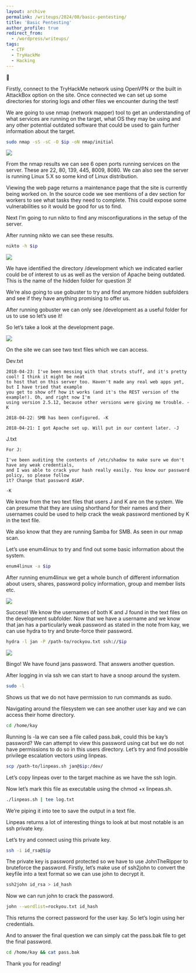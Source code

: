 ```yaml
---
layout: archive
permalink: /writeups/2024/08/basic-pentesting/
title: 'Basic Pentesting'
author_profile: true
redirect_from:
  - /wordpress/writeups/
tags:
  - CTF
  - TryHackMe
  - Hacking
---
```


🚩

Firstly, connect to the TryHackMe network using OpenVPN or the built in AttackBox option on the site. Once connected we can set up some directories for storing logs and other files we encounter during the test!

We are going to use nmap (network mapper) tool to get an understanding of what services are running on the target, what OS they may be using and any other potential outdated software that could be used to gain further information about the target.

```bash
sudo nmap -sS -sC -O $ip -oN nmap/initial
```

![](/images/bp1.png)

From the nmap results we can see 6 open ports running services on the server. These are 22, 80, 139, 445, 8009, 8080. We can also see the server is running Linux 5.X so some kind of Linux distribution.

Viewing the web page returns a maintenance page that the site is currently being worked on. In the source code we see mentions of a dev section for workers to see what tasks they need to complete. This could expose some vulnerabilities so it would be good for us to find.

Next I’m going to run nikto to find any misconfigurations in the setup of the server.

After running nikto we can see these results.

```bash
nikto -h $ip
```

![](/images/bp2.png)

We have identified the directory /development which we indicated earlier could be of interest to us as well as the version of Apache being outdated. This is the name of the hidden folder for question 3!

We’re also going to use gobuster to try and find anymore hidden subfolders and see if they have anything promising to offer us.

After running gobuster we can only see /development as a useful folder for us to use so let’s use it!

So let’s take a look at the development page.

![](/images/bp3.png)

On the site we can see two text files which we can access.

Dev.txt

```
2018-04-23: I've been messing with that struts stuff, and it's pretty cool! I think it might be neat
to host that on this server too. Haven't made any real web apps yet, but I have tried that example
you get to show off how it works (and it's the REST version of the example!). Oh, and right now I'm
using version 2.5.12, because other versions were giving me trouble. -K

2018-04-22: SMB has been configured. -K

2018-04-21: I got Apache set up. Will put in our content later. -J

```

J.txt

```
For J:

I've been auditing the contents of /etc/shadow to make sure we don't have any weak credentials,
and I was able to crack your hash really easily. You know our password policy, so please follow
it? Change that password ASAP.

-K

```

We know from the two text files that users J and K are on the system. We can presume that they are using shorthand for their names and their usernames could be used to help crack the weak password mentioned by K in the text file.

We also know that they are running Samba for SMB. As seen in our nmap scan.

Let’s use enum4linux to try and find out some basic information about the system.

```bash
enum4linux -a $ip
```

After running enum4linux we get a whole bunch of different information about users, shares, password policy information, group and member lists etc.

![](/images/bp4.png)

Success! We know the usernames of both K and J found in the text files on the development subfolder. Now that we have a username and we know that jan has a particularly weak password as stated in the note from kay, we can use hydra to try and brute-force their password.

```bash
hydra -l jan -P /path-to/rockyou.txt ssh://$ip
```

![](/images/bp5.png)

Bingo! We have found jans password. That answers another question.

After logging in via ssh we can start to have a snoop around the system.

```bash
sudo -l
```

Shows us that we do not have permission to run commands as sudo.

Navigating around the filesystem we can see another user kay and we can access their home directory.

```bash
cd /home/kay
```

Running ls -la we can see a file called pass.bak, could this be kay’s password? We can attempt to view this password using cat but we do not have permissions to do so in this users directory. Let’s try and find possible privilege escalation vectors using linpeas.

```bash
scp /path-to/linpeas.sh jan@$ip:/dev/
```

Let’s copy linpeas over to the target machine as we have the ssh login.

Now let’s mark this file as executable using the chmod +x linpeas.sh.

```bash
./linpeas.sh | tee log.txt
```

We’re piping it into tee to save the output in a text file.

Linpeas returns a lot of interesting things to look at but most notable is an ssh private key.

Let’s try and connect using this private key.

```bash
ssh -i id_rsa@$ip
```

The private key is password protected so we have to use JohnTheRipper to bruteforce the password. Firstly, let’s make use of ssh2john to convert the keyfile into a text format so we can use john to decrypt it.

```bash
ssh2john id_rsa > id_hash
```

Now we can run john to crack the password.

```bash
john --wordlist=rockyou.txt id_hash
```

This returns the correct password for the user kay. So let’s login using her credentials.

And to answer the final question we can simply cat the pass.bak file to get the final password.

```bash
cd /home/kay && cat pass.bak
```

Thank you for reading!
